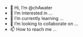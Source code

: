 - 👋 Hi, I’m @chAwater
- 👀 I’m interested in ...
- 🌱 I’m currently learning ...
- 💞️ I’m looking to collaborate on ...
- 📫 How to reach me ...

<!---
chAwater/chAwater is a ✨ special ✨ repository because its `README.md` (this file) appears on your GitHub profile.
You can click the Preview link to take a look at your changes.
--->
